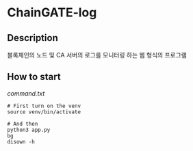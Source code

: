 



# ChainGATE-log

## Description

블록체인의 노드 및 CA 서버의 로그를 모니터링 하는 웹 형식의 프로그램

## How to start

_command.txt_
```
# First turn on the venv
source venv/bin/activate

# And then
python3 app.py
bg
disown -h
```
